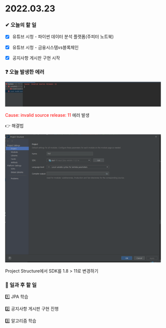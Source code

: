 # 2022.03.23

### ✔ 오늘의 할 일

- [x] 유튜브 시청 - 파이썬 데이터 분석 플랫폼(주피터 노트북)
- [x] 유튜브 시청 - 금융시스템vs블록체인

- [x] 공지사항 게시판 구현 시작



### ❓ 오늘 발생한 에러

![error0323](./assets/README_0323/error0323.png)

<span style="color:red">Cause: invalid source release: 11</span> 에러 발생

👉 해결법

![solve0323](./assets/README_0323/solve0323.png)

Project Structure에서 SDK를 1.8 > 11로 변경하기



### 📁 일과 후 할 일

1️⃣ JPA 학습

2️⃣ 공지사항 게시판 구현 진행

3️⃣ 알고리즘 학습